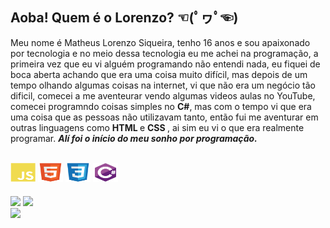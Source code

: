  ## Aoba! Quem é o Lorenzo? ☜(ﾟヮﾟ☜)
 
 Meu nome é Matheus Lorenzo Siqueira, tenho 16 anos e sou apaixonado por tecnologia e no meio dessa tecnologia eu me achei na programação, a primeira vez que eu vi alguém programando não entendi nada, eu fiquei de boca aberta achando que era uma coisa muito difícil, mas depois de um tempo olhando algumas coisas na internet, vi que não era um negócio tão dificil, comecei a me aventeurar vendo algumas videos aulas no YouTube, comecei programndo coisas simples no <b>C#</b>, mas com o tempo vi que era uma coisa que as pessoas não utilizavam tanto, então fui me aventurar em outras linguagens como <b> HTML </b> e <b> CSS </b>, ai sim eu vi o que era realmente programar. <b> <i> Alí foi o início do meu sonho por programação. </i> </b>
 
 <div style="display: inline_block"><br>
  <img align="center" alt="Js" height="30" width="40" src="https://raw.githubusercontent.com/devicons/devicon/master/icons/javascript/javascript-plain.svg">
  <img align="center" alt="HTML" height="30" width="40" src="https://raw.githubusercontent.com/devicons/devicon/master/icons/html5/html5-original.svg">
  <img align="center" alt="CSS" height="30" width="40" src="https://raw.githubusercontent.com/devicons/devicon/master/icons/css3/css3-original.svg">
  <img align="center" alt="Csharp" height="30" width="40" src="https://raw.githubusercontent.com/devicons/devicon/master/icons/csharp/csharp-original.svg">
</div>

###

<div>
  <a href = "mailto:matheuslorenzosiqueira1@gmail.com"><img src="https://img.shields.io/badge/-Gmail-%23333?style=for-the-badge&logo=gmail&logoColor=white" target="_blank"></a>
  <a href="https://www.linkedin.com/in/matheus-l-siqueira-19a847256/" target="_blank"><img src="https://img.shields.io/badge/-LinkedIn-%230077B5?style=for-the-badge&logo=linkedin&logoColor=white" target="_blank"></a>   
</div>

<picture>
<source
  srcset="https://github-readme-stats.vercel.app/api?username=LorenzoHzK&show_icons=true&theme=highcontrast"
  media="(prefers-color-scheme: dark)"
/>
<source
  srcset="https://github-readme-stats.vercel.app/api?username=anuraghazra&show_icons=true"
  media="(prefers-color-scheme: light), (prefers-color-scheme: no-preference)"
/>
<img src="https://github-readme-stats.vercel.app/api?username=anuraghazra&show_icons=true" />
</picture>
